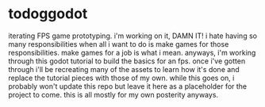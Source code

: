 # todoggodot
iterating FPS game prototyping. 
i'm working on it, DAMN IT! i hate having so many responsibilities when all i want to do is make games for those responsibilities.
make games for a job is what i mean. anyways, i'm working through this godot tutorial to build the basics for an fps. once i've gotten through 
i'll be recreating many of the assets to learn how it's done and replace the tutorial pieces with those of my own. while this goes on, i probably won't update
this repo but leave it here as a placeholder for the project to come. this is all mostly for my own posterity anyways. 
